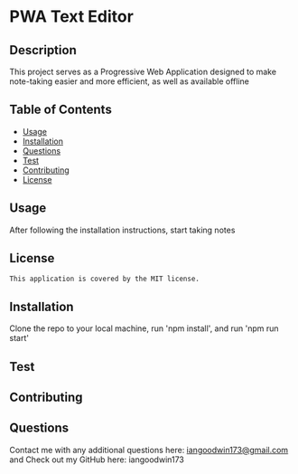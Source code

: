 # PWA Text Editor

  ## Description
  This project serves as a Progressive Web Application designed to make note-taking easier and more efficient, as well as available offline

  ## Table of Contents
  - [Usage](#usage)
  - [Installation](#installation)
  - [Questions](#questions)
  - [Test](#Test)
  - [Contributing](#contributing)
  - [License](#License)
  
  
  ## Usage
  After following the installation instructions, start taking notes

  ## License
    This application is covered by the MIT license.

  ## Installation
  Clone the repo to your local machine, run 'npm install', and run 'npm run start'

  ## Test
  

  ## Contributing
  

  ## Questions
  Contact me with any additional questions here: iangoodwin173@gmail.com and 
  Check out my GitHub here: iangoodwin173

